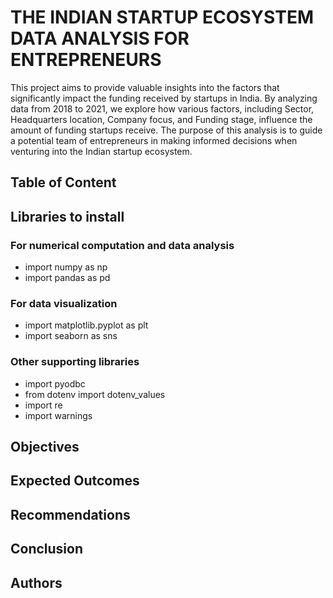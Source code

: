 # THE INDIAN STARTUP ECOSYSTEM DATA ANALYSIS FOR ENTREPRENEURS

This project aims to provide valuable insights into the factors that significantly impact the funding received by startups in India. By analyzing data from 2018 to 2021, we explore how various factors, including Sector, Headquarters location, Company focus, and Funding stage, influence the amount of funding startups receive. The purpose of this analysis is to guide a potential team of entrepreneurs in making informed decisions when venturing into the Indian startup ecosystem.

## Table of Content

## Libraries to install
### For numerical computation and data analysis
 * import numpy as np
 * import pandas as pd
### For data visualization
 * import matplotlib.pyplot as plt
 * import seaborn as sns
### Other supporting libraries 
 * import pyodbc
 * from dotenv import dotenv_values
 * import re
 * import warnings

## Objectives
## Expected Outcomes 
## Recommendations 
## Conclusion

## Authors
